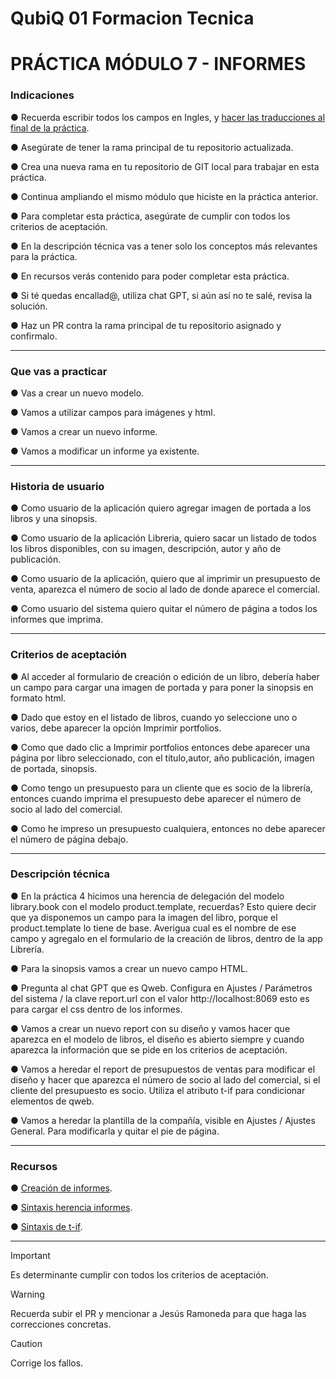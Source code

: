 # QubiQ 01 Formacion Tecnica

# PRÁCTICA MÓDULO 7 - INFORMES

### Indicaciones

● Recuerda escribir todos los campos en Ingles, y [hacer las traducciones al final de la práctica](https://drive.google.com/file/d/14LcmPF8f3URBcCmgtlFl17REJXxWKKWt/view).

● Asegúrate de tener la rama principal de tu repositorio actualizada.

● Crea una nueva rama en tu repositorio de GIT local para trabajar en esta práctica.

● Continua ampliando el mismo módulo que hiciste en la práctica anterior.

● Para completar esta práctica, asegúrate de cumplir con todos los criterios de aceptación.

● En la descripción técnica vas a tener solo los conceptos más relevantes para la práctica.

● En recursos verás contenido para poder completar esta práctica.

● Si té quedas encallad@, utiliza chat GPT, si aún así no te salé, revisa la solución.

● Haz un PR contra la rama principal de tu repositorio asignado y confirmalo.

------------------------------------------------------------------------------------------------------------------

### Que vas a practicar

● Vas a crear un nuevo modelo.

● Vamos a utilizar campos para imágenes y html.

● Vamos a crear un nuevo informe.

● Vamos a modificar un informe ya existente.

------------------------------------------------------------------------------------------------------------------

### Historia de usuario

● Como usuario de la aplicación quiero agregar imagen de portada a los libros y una sinopsis.

● Como usuario de la aplicación Libreria, quiero sacar un listado de todos los libros disponibles, con su imagen, descripción, autor y año de publicación.

● Como usuario de la aplicación, quiero que al imprimir un presupuesto de venta, aparezca el número de socio al lado de donde aparece el comercial.

● Como usuario del sistema quiero quitar el número de página a todos los informes que imprima.

------------------------------------------------------------------------------------------------------------------

### Criterios de aceptación

● Al acceder al formulario de creación o edición de un libro, debería haber un campo para cargar una imagen de portada y para poner la sinopsis en formato html.

● Dado que estoy en el listado de libros, cuando yo seleccione uno o varios, debe aparecer la opción Imprimir portfolios.

● Como que dado clic a Imprimir portfolios entonces debe aparecer una página por libro seleccionado, con el título,autor, año publicación, imagen de portada, sinopsis.

● Como tengo un presupuesto para un cliente que es socio de la librería, entonces cuando imprima el presupuesto debe aparecer el número de socio al lado del comercial.

● Como he impreso un presupuesto cualquiera, entonces no debe aparecer el número de página debajo.

------------------------------------------------------------------------------------------------------------------

### Descripción técnica

● En la práctica 4 hicimos una herencia de delegación del modelo library.book con el modelo product.template, recuerdas? Esto quiere decir que ya disponemos un campo para la imagen del libro, porque el product.template lo tiene de base. Averigua cual es el nombre de ese campo y agregalo en el formulario de la creación de libros, dentro de la app Librería.

● Para la sinopsis vamos a crear un nuevo campo HTML.

● Pregunta al chat GPT que es Qweb. Configura en Ajustes / Parámetros del sistema / la clave report.url con el valor http://localhost:8069 esto es para cargar el css dentro de los informes.

● Vamos a crear un nuevo report con su diseño y vamos hacer que aparezca en el modelo de libros, el diseño es abierto siempre y cuando aparezca la información que se pide en los criterios de aceptación.

● Vamos a heredar el report de presupuestos de ventas para modificar el diseño y hacer que aparezca el número de socio al lado del comercial, si el cliente del presupuesto es socio. Utiliza el atributo t-if para condicionar elementos de qweb.

● Vamos a heredar la plantilla de la compañía, visible en Ajustes / Ajustes General. Para modificarla y quitar el pie de página.

------------------------------------------------------------------------------------------------------------------

### Recursos

● [Creación de informes](https://www.odoo.com/documentation/16.0/developer/reference/backend/reports.html#).

● [Sintaxis herencia informes](https://github.com/odoo/odoo/blob/0a8e42027b5adea48554ada87fc70632a19c6a60/addons/account/views/account_portal_templates.xml#L15).

● [Sintaxis de t-if](https://github.com/odoo/odoo/blob/0a8e42027b5adea48554ada87fc70632a19c6a60/addons/account/data/mail_template_data.xml#L19).

------------------------------------------------------------------------------------------------------------------

> [!IMPORTANT]
> Es determinante cumplir con todos los criterios de aceptación.

> [!WARNING]
> Recuerda subir el PR y mencionar a Jesús Ramoneda para que haga las correcciones concretas.

> [!CAUTION]
> Corrige los fallos.

